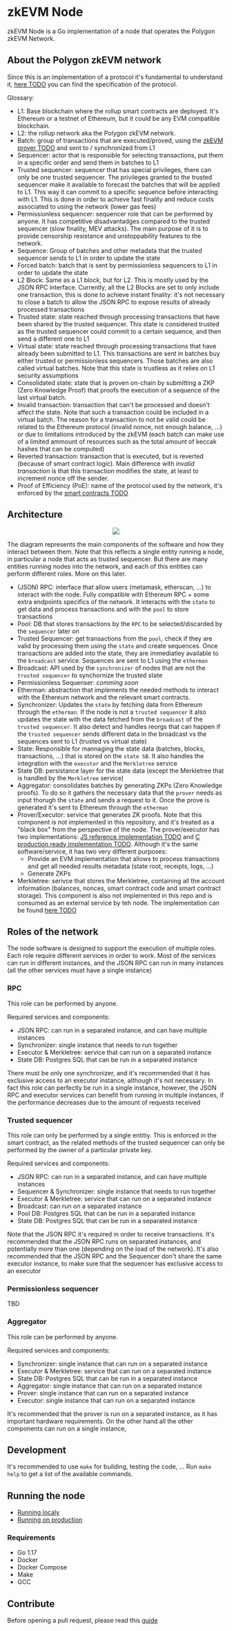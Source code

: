 # zkEVM Node

zkEVM Node is a Go implementation of a node that operates the Polygon zkEVM Network.

## About the Polygon zkEVM network

Since this is an implementation of a protocol it's fundamental to understand it, [here TODO]() you can find the specification of the protocol.

Glossary:

- L1: Base blockchain where the rollup smart contracts are deployed. It's Ethereum or a testnet of Ethereum, but it could be any EVM compatible blockchain.
- L2: the rollup network aka the Polygon zkEVM network.
- Batch: group of transactions that are executed/proved, using the [zkEVM prover TODO]() and sent to / synchronized from L1
- Sequencer: actor that is responsible for selecting transactions, put them in a specific order and send them in batches to L1
- Trusted sequencer: sequencer that has special privileges, there can only be one trusted sequencer. The privileges granted to the trusted sequencer make it available to forecast the batches that will be applied to L1. This way it can commit to a specific sequence before interacting with L1. This is done in order to achieve fast finality and reduce costs associated to using the network (lower gas fees)
- Permissionless sequencer: sequencer role that can be performed by anyone. It has competitive disadvantadges compared to the trusted sequencer (slow finality, MEV attacks). The main purpose of it is to provide censorship resistance and unstoppability features to the network.
- Sequence: Group of batches and other metadata that the trusted sequencer sends to L1 in order to update the state
- Forced batch: batch that is sent by permissionless sequencers to L1 in order to update the state
- L2 Block: Same as a L1 block, but for L2. This is mostly used by the JSON RPC interface. Currently, all the L2 Blocks are set to only include one transaction, this is done to achieve instant finality: it's not necessary to close a batch to allow the JSON RPC to expose results of already processed transactions
- Trusted state: state reached through processing transactions that have been shared by the trusted sequencer. This state is considered trusted as the trusted sequencer could commit to a certain sequence, and then send a different one to L1
- Virtual state: state reached through processing transactions that have already been submitted to L1. This transactions are sent in batches buy either trusted or permissionless sequencers. Those batches are also called virtual batches. Note that this state is trustless as it relies on L1 security assumptions
- Consolidated state: state that is proven on-chain by submitting a ZKP (Zero Knowledge Proof) that proofs the execution of a sequence of the last virtual batch.
- Invalid transaction: transaction that can't be processed and doesn't affect the state. Note that such a transaction could be included in a virtual batch. The reason for a transaction to not be valid could be related to the Ethereum protocol (invalid nonce, not enough balance, ...) or due to limitations introduced by the zkEVM (each batch can make use of a limited ammount of resources such as the total amount of keccak hashes that can be computed)
- Reverted transaction: transaction that is executed, but is reverted (because of smart contract logic). Main difference with *invalid transaction* is that this transaction modifies the state, at least to increment nonce off the sender.
- Proof of Efficiency (PoE): name of the protocol used by the network, it's enforced by the [smart contracts TODO]()

## Architecture

<p align="center">
  <img src="./docs/architecture.drawio.png"/>
</p>

The diagram represents the main components of the software and how they interact between them. Note that this reflects a single entity running a node, in particular a node that acts as trusted sequencer. But there are many entities running nodes into the network, and each of this entities can perform different roles. More on this later.

- (JSON) RPC: interface that allow users (metamask, etherscan, ...) to interact with the node. Fully compatible with Ethereum RPC + some extra endpoints specifics of the network. It interacts with the `state` to get data and process transactions and with the `pool` to store transactions
- Pool: DB that stores transactions by the `RPC` to be selected/discarded by the `sequencer` later on
- Trusted Sequencer: get transactions from the `pool`, check if they are valid by processing them using the `state` and create sequences. Once transactions are added into the state, they are immediatley available to the `broadcast` service. Sequences are sent to L1 using the `etherman`
- Broadcast: API used by the `synchronizer` of nodes that are not the `trusted sequencer` to synchornize the trusted state
- Permissionless Sequenser: *comming soon*
- Etherman: abstraction that implements the needed methods to interact with the Ethereum network and the relevant smart contracts.
- Synchronizer: Updates the `state` by fetching data from Ethereum through the `etherman`. If the node is not a `trusted sequencer` it also updates the state with the data fetched from the `broadcast` of the `trusted sequencer`. It also detect and handles reorgs that can happen if the `trusted sequencer` sends different data in the broadcast vs the sequences sent to L1 (trusted vs virtual state)
- State: Responsible for mannaging the state data (batches, blocks, transactions, ...) that is stored on the `state SB`. It also handles the integration with the `executor` and the `Merkletree` service
- State DB: persistance layer for the state data (except the Merkletree that is handled by the `Merkletree` service)
- Aggregator: consolidates batches by generating ZKPs (Zero Knowledge proofs). To do so it gathers the necessary data that the `prover` needs as input thorugh the `state` and sends a request to it. Once the prove is generated it's sent to Ethereum through the `etherman`
- Prover/Executor: service that generates ZK proofs. Note that this component is not implemented in this repository, and it's treated as a "black box" from the perspective of the node. The prover/executor has two implementations: [JS reference implementation TODO](https://github.com/hermeznetwork/zkproverjs) and [C production ready implementation TODO](https://github.com/hermeznetwork/zkproverc). Although it's the same software/service, it has two very different purposes:
  - Provide an EVM implementation that allows to process transactions and get all needed results metadata (state root, receipts, logs, ...)
  - Generate ZKPs
- Merkletree: serivce that stores the Merkletree, containing all the account information (balances, nonces, smart contract code and smart contract storage). This component is also not implemented in this repo and is consumed as an external service by teh node. The implementation can be found [here TODO]()

## Roles of the network

The node software is designed to support the execution of multiple roles. Each role require different services in order to work. Most of the services can run in different instances, and the JSON RPC can run in many instances (all the other services must have a single instance)

### RPC

This role can be performed by anyone.

Required services and components:

- JSON RPC: can run in a separated instance, and can have multiple instances
- Synchronizer: single instance that needs to run together
- Executor & Merkletree: service that can run on a separated instance
- State DB: Postgres SQL that can be run in a separated instance

There must be only one synchronizer, and it's recommended that it has exclusive access to an executor instance, although it's not necessary. In fact this role can perfectly be run in a single instance, however, the JSON RPC and executor services can benefit from running in multiple instances, if the performance decreases due to the amount of requests received

### Trusted sequencer

This role can only be performed by a single entitiy. This is enforced in the smart contract, as the related methods of the trusted sequencer can only be performed by the owner of a particular private key.

Required services and components:

- JSON RPC: can run in a separated instance, and can have multiple instances
- Sequencer & Synchronizer: single instance that needs to run together
- Executor & Merkletree: service that can run on a separated instance
- Broadcast: can run on a separated instance
- Pool DB: Postgres SQL that can be run in a separated instance
- State DB: Postgres SQL that can be run in a separated instance

Note that the JSON RPC it's required in order to receive transactions. It's recommended that the JSON RPC runs on separated instances, and potentially more than one (depending on the load of the network). It's also recommended that the JSON RPC and the Sequencer don't share the same executor instance, to make sure that the sequencer has exclusive access to an executor

### Permissionless sequencer

TBD

### Aggregator

This role can be performed by anyone.

Required services and components:

- Synchronizer: single instance that can run on a separated instance
- Executor & Merkletree: service that can run on a separated instance
- State DB: Postgres SQL that can be run in a separated instance
- Aggregator: single instance that can run on a separated instance
- Prover: single instance that can run on a separated instance
- Executor: single instance that can run on a separated instance

It's recommended that the prover is run on a separated instance, as it has important hardware requirements. On the other hand all the other components can run on a single instance,

## Development

It's recommended to use `make` for building, testing the code, ... Run `make help` to get a list of the available commands.

## Running the node

- [Running localy](docs/running_local.md)
- [Running on production](docs/production-setup.md)

### Requirements

- Go 1.17
- Docker
- Docker Compose
- Make
- GCC

## Contribute

Before opening a pull request, please read this [guide](docs/contribute-guie.md)
